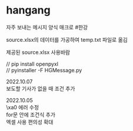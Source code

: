 # hangang

자주 보내는 메시지 양식 매크로 #한강

source.xlsx의 데이터를 가공하여
temp.txt 파일로 옮김

제공된 source.xlsx 사용바람


// pip install openpyxl<br>
// pyinstaller -F HGMessage.py<br>


2022.10.07<br>
보도할 기사가 없을 때 조건 추가

2022.10.05<br>
\xa0 에러 수정<br>
for문 안에 조건식 추가<br>
엑셀 사용 편의성 확대<br>
